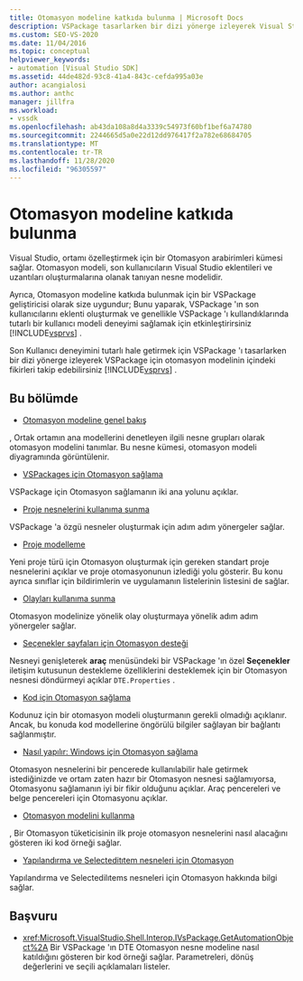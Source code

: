 ```yaml
---
title: Otomasyon modeline katkıda bulunma | Microsoft Docs
description: VSPackage tasarlarken bir dizi yönerge izleyerek Visual Studio Automation modeline nasıl katkıda bulunabileceğinizi öğrenin.
ms.custom: SEO-VS-2020
ms.date: 11/04/2016
ms.topic: conceptual
helpviewer_keywords:
- automation [Visual Studio SDK]
ms.assetid: 44de482d-93c8-41a4-843c-cefda995a03e
author: acangialosi
ms.author: anthc
manager: jillfra
ms.workload:
- vssdk
ms.openlocfilehash: ab43da108a8d4a3339c54973f60bf1bef6a74780
ms.sourcegitcommit: 2244665d5a0e22d12dd976417f2a782e68684705
ms.translationtype: MT
ms.contentlocale: tr-TR
ms.lasthandoff: 11/28/2020
ms.locfileid: "96305597"
---
```

# <a name="contribute-to-the-automation-model"></a>Otomasyon modeline katkıda bulunma
Visual Studio, ortamı özelleştirmek için bir Otomasyon arabirimleri kümesi sağlar. Otomasyon modeli, son kullanıcıların Visual Studio eklentileri ve uzantıları oluşturmalarına olanak tanıyan nesne modelidir.

 Ayrıca, Otomasyon modeline katkıda bulunmak için bir VSPackage geliştiricisi olarak size uygundur; Bunu yaparak, VSPackage 'ın son kullanıcılarını eklenti oluşturmak ve genellikle VSPackage 'ı kullandıklarında tutarlı bir kullanıcı modeli deneyimi sağlamak için etkinleştirirsiniz [!INCLUDE[vsprvs](../../code-quality/includes/vsprvs_md.md)] .

 Son Kullanıcı deneyimini tutarlı hale getirmek için VSPackage 'ı tasarlarken bir dizi yönerge izleyerek VSPackage için otomasyon modelinin içindeki fikirleri takip edebilirsiniz [!INCLUDE[vsprvs](../../code-quality/includes/vsprvs_md.md)] .

## <a name="in-this-section"></a>Bu bölümde
- [Otomasyon modeline genel bakış](../../extensibility/internals/automation-model-overview.md)

 , Ortak ortamın ana modellerini denetleyen ilgili nesne grupları olarak otomasyon modelini tanımlar. Bu nesne kümesi, otomasyon modeli diyagramında görüntülenir.

- [VSPackages için Otomasyon sağlama](../../extensibility/internals/providing-automation-for-vspackages.md)

 VSPackage için Otomasyon sağlamanın iki ana yolunu açıklar.

- [Proje nesnelerini kullanıma sunma](../../extensibility/internals/exposing-project-objects.md)

 VSPackage 'a özgü nesneler oluşturmak için adım adım yönergeler sağlar.

- [Proje modelleme](../../extensibility/internals/project-modeling.md)

 Yeni proje türü için Otomasyon oluşturmak için gereken standart proje nesnelerini açıklar ve proje otomasyonunun izlediği yolu gösterir. Bu konu ayrıca sınıflar için bildirimlerin ve uygulamanın listelerinin listesini de sağlar.

- [Olayları kullanıma sunma](../../extensibility/internals/exposing-events-in-the-visual-studio-sdk.md)

 Otomasyon modelinize yönelik olay oluşturmaya yönelik adım adım yönergeler sağlar.

- [Seçenekler sayfaları için Otomasyon desteği](../../extensibility/internals/automation-support-for-options-pages.md)

 Nesneyi genişleterek **araç** menüsündeki bir VSPackage 'ın özel **Seçenekler** iletişim kutusunun destekleme özelliklerini desteklemek için bir Otomasyon nesnesi döndürmeyi açıklar `DTE.Properties` .

- [Kod için Otomasyon sağlama](../../extensibility/internals/providing-automation-for-code.md)

 Kodunuz için bir otomasyon modeli oluşturmanın gerekli olmadığı açıklanır. Ancak, bu konuda kod modellerine öngörülü bilgiler sağlayan bir bağlantı sağlanmıştır.

- [Nasıl yapılır: Windows için Otomasyon sağlama](../../extensibility/internals/how-to-provide-automation-for-windows.md)

 Otomasyon nesnelerini bir pencerede kullanılabilir hale getirmek istediğinizde ve ortam zaten hazır bir Otomasyon nesnesi sağlamıyorsa, Otomasyonu sağlamanın iyi bir fikir olduğunu açıklar. Araç pencereleri ve belge pencereleri için Otomasyonu açıklar.

- [Otomasyon modelini kullanma](../../extensibility/internals/using-the-automation-model.md)

 , Bir Otomasyon tüketicisinin ilk proje otomasyon nesnelerini nasıl alacağını gösteren iki kod örneği sağlar.

- [Yapılandırma ve Selecteditıtem nesneleri için Otomasyon](../../extensibility/internals/automation-for-configuration-and-selecteditem-objects.md)

 Yapılandırma ve Selectedilıtems nesneleri için Otomasyon hakkında bilgi sağlar.

## <a name="reference"></a>Başvuru
- <xref:Microsoft.VisualStudio.Shell.Interop.IVsPackage.GetAutomationObject%2A> Bir VSPackage 'ın DTE Otomasyon nesne modeline nasıl katıldığını gösteren bir kod örneği sağlar. Parametreleri, dönüş değerlerini ve seçili açıklamaları listeler.
